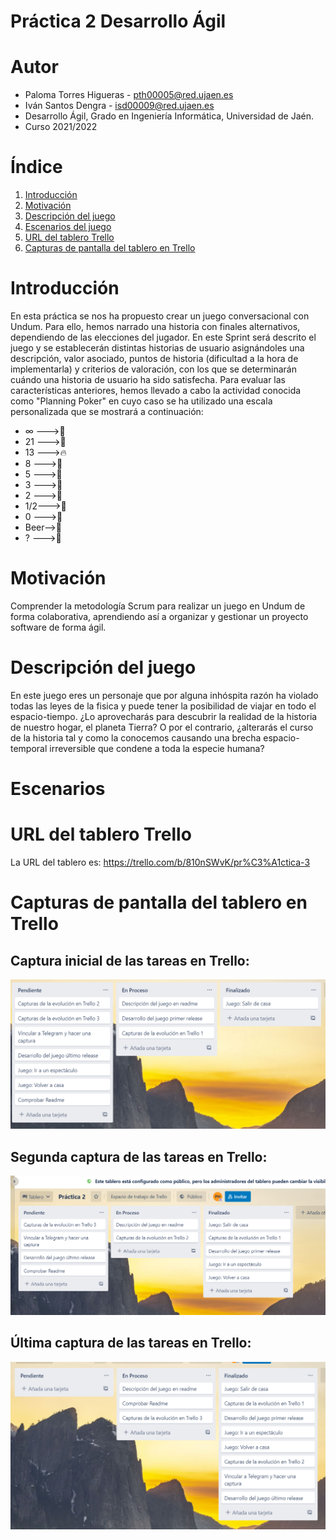 
# Práctica 2 Desarrollo Ágil

# Autor
* Paloma Torres Higueras - pth00005@red.ujaen.es
* Iván Santos Dengra - isd00009@red.ujaen.es
* Desarrollo Ágil, Grado en Ingeniería Informática, Universidad de Jaén.
* Curso 2021/2022

# Índice

 1. [Introducción](#i5)
 2. [Motivación](#i6)
 3. [Descripción del juego](#i1)
 4. [Escenarios del juego](#i2)
 5. [URL del tablero Trello](#i3)  
 6. [Capturas de pantalla del tablero en Trello](#i4)

# Introducción<a name="i5"></a>
En esta práctica se nos ha propuesto crear un juego conversacional con Undum. Para ello, hemos narrado una historia con finales alternativos, dependiendo de las elecciones del jugador. En este Sprint será descrito el juego y se establecerán distintas historias de usuario asignándoles una descripción, valor asociado, puntos de historia (dificultad a la hora de implementarla) y criterios de valoración, con los que se determinarán cuándo una historia de usuario ha sido satisfecha. Para evaluar las características anteriores, hemos llevado a cabo la actividad conocida como "Planning Poker" en cuyo caso se ha utilizado una escala personalizada que se mostrará a continuación:

* ∞  --->🥵
* 21 --->🦖
* 13 --->🔥
* 8  --->🤑
* 5  --->🌚
* 3  --->🦥
* 2  --->🥱
* 1/2--->🙁
* 0  --->💩
* Beer-->🍺
* ?  --->🤯

# Motivación<a name="i6"></a>
Comprender la metodología Scrum para realizar un juego en Undum de forma colaborativa, aprendiendo así a organizar y gestionar un proyecto software de forma ágil.

# Descripción del juego<a name="i1"></a> 
En este juego eres un personaje que por alguna inhóspita razón ha violado todas las leyes de la fisica y puede tener la posibilidad de viajar en todo el espacio-tiempo. ¿Lo aprovecharás para descubrir la realidad de la historia de nuestro hogar, el planeta Tierra? O por el contrario, ¿alterarás el curso de la historia tal y como la conocemos causando una brecha espacio-temporal irreversible que condene a toda la especie humana?

# Escenarios<a name="i2"></a>


# URL del tablero Trello<a name="i3"></a>
La URL del tablero es: https://trello.com/b/810nSWvK/pr%C3%A1ctica-3


# Capturas de pantalla del tablero en Trello<a name="i4"></a>
## Captura inicial de las tareas en Trello:
 <img src="https://github.com/UJA-Desarrollo-Agil/d-agil-2021-2022-practica-2-pth00005/blob/master/games/media/img/1.PNG" alt="cap1" style="max-width: 100%;">
 
## Segunda captura de las tareas en Trello:
<img src="https://github.com/UJA-Desarrollo-Agil/d-agil-2021-2022-practica-2-pth00005/blob/master/games/media/img/2.PNG" alt="cap1" style="max-width: 100%;">

## Última captura de las tareas en Trello:
 <img src="https://github.com/UJA-Desarrollo-Agil/d-agil-2021-2022-practica-2-pth00005/blob/master/games/media/img/3.PNG" alt="cap1" style="max-width: 100%;">
